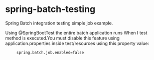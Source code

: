 # spring-batch-testing
Spring Batch integration testing simple job example.

Using @SpringBootTest the entire batch application runs When I test method is executed.You must
disable this feature using application.properties inside test/resources using this property value:

         spring.batch.job.enabled=false

